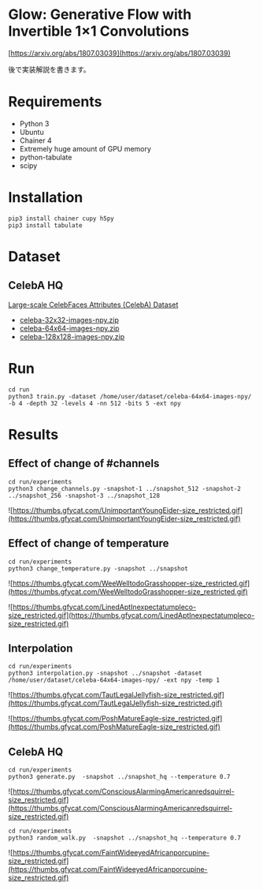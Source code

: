 # Glow: Generative Flow with Invertible 1×1 Convolutions

[https://arxiv.org/abs/1807.03039](https://arxiv.org/abs/1807.03039)

後で実装解説を書きます。

# Requirements

- Python 3
- Ubuntu
- Chainer 4
- Extremely huge amount of GPU memory
- python-tabulate
- scipy

# Installation

```
pip3 install chainer cupy h5py
pip3 install tabulate
```

# Dataset
## CelebA HQ

[Large-scale CelebFaces Attributes (CelebA) Dataset](http://mmlab.ie.cuhk.edu.hk/projects/CelebA.html)

- [celeba-32x32-images-npy.zip](https://drive.google.com/open?id=1HnaTektDZGwyjRwv08wBejVPsMTiSu1t)
- [celeba-64x64-images-npy.zip](https://drive.google.com/open?id=14XkuMovCGdJp2Nz6RLs85irM0_a7PKnE)
- [celeba-128x128-images-npy.zip](https://drive.google.com/open?id=197IFPFaj-HS0KEOZS56ycQP-Sz3b3_m1)


# Run

```
cd run
python3 train.py -dataset /home/user/dataset/celeba-64x64-images-npy/ -b 4 -depth 32 -levels 4 -nn 512 -bits 5 -ext npy
```

# Results

## Effect of change of #channels

```
cd run/experiments
python3 change_channels.py -snapshot-1 ../snapshot_512 -snapshot-2 ../snapshot_256 -snapshot-3 ../snapshot_128
```

![https://thumbs.gfycat.com/UnimportantYoungEider-size_restricted.gif](https://thumbs.gfycat.com/UnimportantYoungEider-size_restricted.gif)

## Effect of change of temperature

```
cd run/experiments
python3 change_temperature.py -snapshot ../snapshot
```

![https://thumbs.gfycat.com/WeeWelltodoGrasshopper-size_restricted.gif](https://thumbs.gfycat.com/WeeWelltodoGrasshopper-size_restricted.gif)

![https://thumbs.gfycat.com/LinedAptInexpectatumpleco-size_restricted.gif](https://thumbs.gfycat.com/LinedAptInexpectatumpleco-size_restricted.gif)

## Interpolation

```
cd run/experiments
python3 interpolation.py -snapshot ../snapshot -dataset /home/user/dataset/celeba-64x64-images-npy/ -ext npy -temp 1
```

![https://thumbs.gfycat.com/TautLegalJellyfish-size_restricted.gif](https://thumbs.gfycat.com/TautLegalJellyfish-size_restricted.gif)

![https://thumbs.gfycat.com/PoshMatureEagle-size_restricted.gif](https://thumbs.gfycat.com/PoshMatureEagle-size_restricted.gif)

## CelebA HQ

```
cd run/experiments
python3 generate.py  -snapshot ../snapshot_hq --temperature 0.7
```

![https://thumbs.gfycat.com/ConsciousAlarmingAmericanredsquirrel-size_restricted.gif](https://thumbs.gfycat.com/ConsciousAlarmingAmericanredsquirrel-size_restricted.gif)

```
cd run/experiments
python3 random_walk.py  -snapshot ../snapshot_hq --temperature 0.7
```

![https://thumbs.gfycat.com/FaintWideeyedAfricanporcupine-size_restricted.gif](https://thumbs.gfycat.com/FaintWideeyedAfricanporcupine-size_restricted.gif)